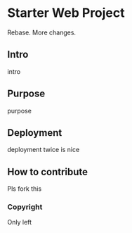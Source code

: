 # Starter Web Project

Rebase. More changes.

## Intro

intro

## Purpose

purpose

## Deployment

deployment
twice is nice

## How to contribute

Pls fork this

### Copyright

Only left